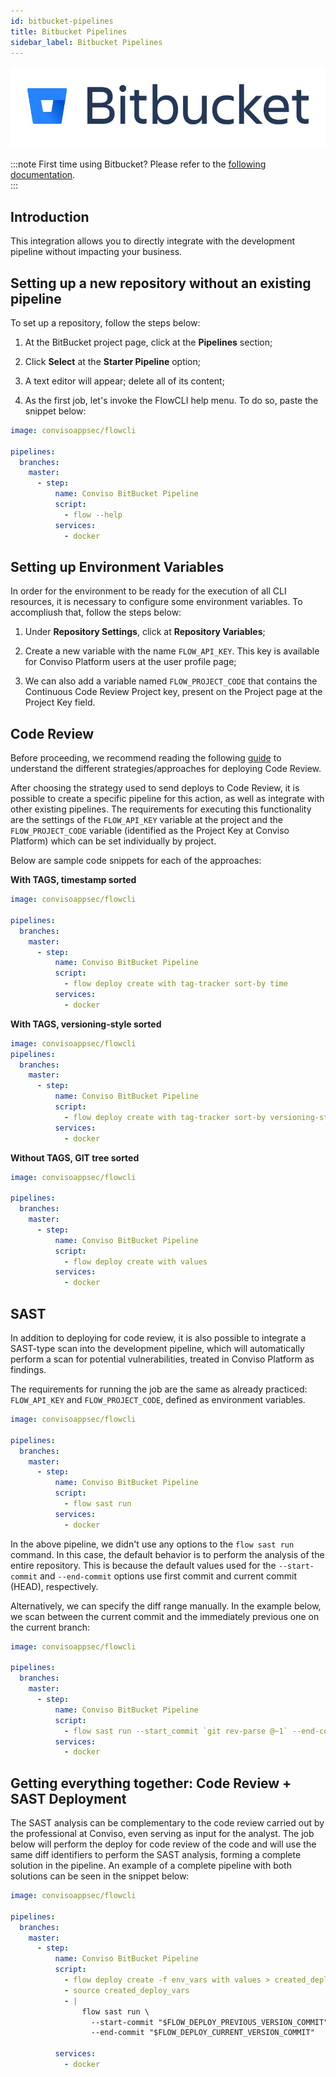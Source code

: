 ```yaml
---
id: bitbucket-pipelines
title: Bitbucket Pipelines
sidebar_label: Bitbucket Pipelines
---
```


<div style={{textAlign: 'center'}}>

![img](../../static/img/bitbucket.png)

</div>

:::note
First time using Bitbucket? Please refer to the [following documentation](https://bitbucket.org/product/guides/).  
:::

## Introduction

This integration allows you to directly integrate with the development pipeline without impacting your business.

## Setting up a new repository without an existing pipeline 

To set up a repository, follow the steps below:

1. At the BitBucket project page, click at the **Pipelines** section;

2. Click **Select** at the **Starter Pipeline** option;

3. A text editor will appear; delete all of its content;

4. As the first job, let's invoke the FlowCLI help menu. To do so, paste the snippet below:

```yml
image: convisoappsec/flowcli

pipelines:
  branches:
    master:
      - step:
          name: Conviso BitBucket Pipeline
          script:
            - flow --help
          services:
            - docker
```

## Setting up Environment Variables

In order for the environment to be ready for the execution of all CLI resources, it is necessary to configure some environment variables. To accompliush that, follow the steps below:

1. Under **Repository Settings**, click at **Repository Variables**;

2. Create a new variable with the name ```FLOW_API_KEY```. This key is available for Conviso Platform users at the user profile page;

3. We can also add a variable named ```FLOW_PROJECT_CODE``` that contains the Continuous Code Review Project key, present on the Project page at the Project Key field.

## Code Review 

Before proceeding, we recommend reading the following [guide](../integrations/code-review-strategies) to understand the different strategies/approaches for deploying Code Review.

After choosing the strategy used to send deploys to Code Review, it is possible to create a specific pipeline for this action, as well as integrate with other existing pipelines. The requirements for executing this functionality are the settings of the ```FLOW_API_KEY``` variable at the project and the ```FLOW_PROJECT_CODE``` variable (identified as the Project Key at Conviso Platform) which can be set individually by project.

Below are sample code snippets for each of the approaches:

**With TAGS, timestamp sorted**

```yml
image: convisoappsec/flowcli

pipelines:
  branches:
    master:
      - step:
          name: Conviso BitBucket Pipeline
          script:
            - flow deploy create with tag-tracker sort-by time  
          services:
            - docker
```

**With TAGS, versioning-style sorted**

```yml
image: convisoappsec/flowcli
pipelines:
  branches:
    master:
      - step:
          name: Conviso BitBucket Pipeline
          script:
            - flow deploy create with tag-tracker sort-by versioning-style
          services:
            - docker
```

**Without TAGS, GIT tree sorted**

```yml
image: convisoappsec/flowcli

pipelines:
  branches:
    master:
      - step:
          name: Conviso BitBucket Pipeline
          script:
            - flow deploy create with values   
          services:
            - docker
```

## SAST

In addition to deploying for code review, it is also possible to integrate a SAST-type scan into the development pipeline, which will automatically perform a scan for potential vulnerabilities, treated in Conviso Platform as findings.

The requirements for running the job are the same as already practiced: ```FLOW_API_KEY``` and ```FLOW_PROJECT_CODE```, defined as environment variables.

```yml
image: convisoappsec/flowcli

pipelines:
  branches:
    master:
      - step:
          name: Conviso BitBucket Pipeline
          script:
            - flow sast run
          services:
            - docker
```

In the above pipeline, we didn't use any options to the ```flow sast run``` command. In this case, the default behavior is to perform the analysis of the entire repository. This is because the default values used for the ```--start-commit``` and ```--end-commit``` options use first commit and current commit (HEAD), respectively.

Alternatively, we can specify the diff range manually. In the example below, we scan between the current commit and the immediately previous one on the current branch:

```yml
image: convisoappsec/flowcli

pipelines:
  branches:
    master:
      - step:
          name: Conviso BitBucket Pipeline
          script:
            - flow sast run --start_commit `git rev-parse @~1` --end-commit $BITBUCKET_COMMIT                  
          services:
            - docker
```

## Getting everything together: Code Review + SAST Deployment

The SAST analysis can be complementary to the code review carried out by the professional at Conviso, even serving as input for the analyst. The job below will perform the deploy for code review of the code and will use the same diff identifiers to perform the SAST analysis, forming a complete solution in the pipeline. An example of a complete pipeline with both solutions can be seen in the snippet below:

```yml
image: convisoappsec/flowcli

pipelines:
  branches:
    master:
      - step:
          name: Conviso BitBucket Pipeline
          script:
            - flow deploy create -f env_vars with values > created_deploy_vars
            - source created_deploy_vars
            - |
                flow sast run \
                  --start-commit "$FLOW_DEPLOY_PREVIOUS_VERSION_COMMIT" \
                  --end-commit "$FLOW_DEPLOY_CURRENT_VERSION_COMMIT"

          services:
            - docker
```